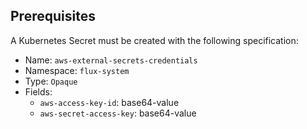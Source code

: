 ## Prerequisites

A Kubernetes Secret must be created with the following specification:

- Name: `aws-external-secrets-credentials`
- Namespace: `flux-system`
- Type: `Opaque`
- Fields:
    - `aws-access-key-id`: base64-value
    - `aws-secret-access-key`: base64-value
